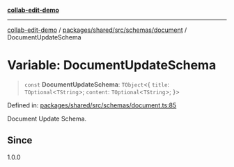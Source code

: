 [**collab-edit-demo**](../../../../../../README.md)

***

[collab-edit-demo](../../../../../../README.md) / [packages/shared/src/schemas/document](../README.md) / DocumentUpdateSchema

# Variable: DocumentUpdateSchema

> `const` **DocumentUpdateSchema**: `TObject`\<\{ `title`: `TOptional`\<`TString`\>; `content`: `TOptional`\<`TString`\>; \}\>

Defined in: [packages/shared/src/schemas/document.ts:85](https://github.com/austyle-io/pub-sub-demo/blob/00b2f1e9b947d5e964db5c3be9502513c4374263/packages/shared/src/schemas/document.ts#L85)

Document Update Schema.

## Since

1.0.0
